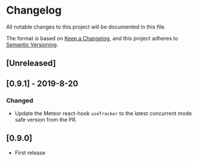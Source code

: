 # Changelog
All notable changes to this project will be documented in this file.

The format is based on [Keep a Changelog](https://keepachangelog.com/en/1.0.0/),
and this project adheres to [Semantic Versioning](https://semver.org/spec/v2.0.0.html).

## [Unreleased]

## [0.9.1] - 2019-8-20
### Changed
- Update the Meteor react-hook `useTracker` to the latest concurrent mode safe version from the PR.

## [0.9.0]
- First release
